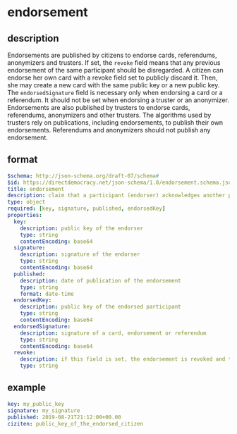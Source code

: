 # endorsement

## description

Endorsements are published by citizens to endorse cards, referendums, anonymizers and trusters.
If set, the `revoke` field means that any previous endorsement of the same participant should be disregarded.
A citizen can endorse her own card with a revoke field set to publicly discard it.
Then, she may create a new card with the same public key or a new public key.
The `endorsedSignature` field is necessary only when endorsing a card or a referendum.
It should not be set when endorsing a truster or an anonymizer.
Endorsements are also published by trusters to endorse cards, referendums, anonymizers and other trusters.
The algorithms used by trusters rely on publications, including endorsements, to publish their own endorsements.
Referendums and anonymizers should not publish any endorsement.

## format

```yaml
$schema: http://json-schema.org/draft-07/schema#
$id: https://directdemocracy.net/json-schema/1.0/endorsement.schema.json
title: endorsement
description: claim that a participant (endorser) acknowledges another participant (endorsed)
type: object
required: [key, signature, published, endorsedKey]
properties:
  key:
    description: public key of the endorser
    type: string
    contentEncoding: base64
  signature:
    description: signature of the endorser
    type: string
    contentEncoding: base64
  published:
    description: date of publication of the endorsement
    type: string
    format: date-time
  endorsedKey:
    description: public key of the endorsed participant
    type: string
    contentEncoding: base64
  endorsedSignature:
    description: signature of a card, endorsement or referendum
    type: string
    contentEncoding: base64
  revoke:
    description: if this field is set, the endorsement is revoked and the string should contain a justification for the revocation
    type: string
```

## example

```yaml
key: my_public_key
signature: my_signature
published: 2019-08-21T21:12:00+00.00
ciziten: public_key_of_the_endorsed_citizen
```
